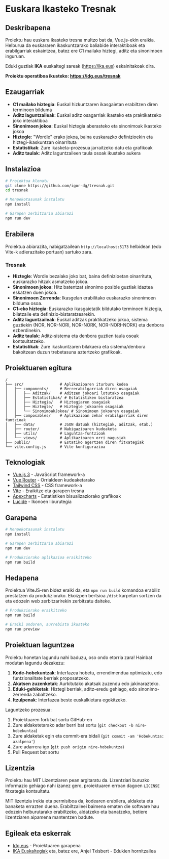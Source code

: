 # Euskara Ikasteko Tresnak

## Deskribapena

Proiektu hau euskara ikasteko tresna multzo bat da, Vue.js-ekin eraikia. Helburua da euskararen ikaskuntzarako baliabide interaktiboak eta erabilgarriak eskaintzea, batez ere C1 mailako hiztegi, aditz eta sinonimoen inguruan.

Eduki guztiak **IKA** euskaltegi sareak (https://ika.eus) eskainitakoak dira.

**Proiektu operatiboa ikusteko: https://idg.eus/tresnak**

## Ezaugarriak

- **C1 mailako hiztegia**: Euskal hizkuntzaren ikasgaietan erabiltzen diren terminoen bilduma
- **Aditz laguntzaileak**: Euskal aditz osagarriak ikasteko eta praktikatzeko joko interaktiboa
- **Sinonimoen jokoa**: Euskal hiztegia aberasteko eta sinonimoak ikasteko jokoa
- **Hiztegle**: "Wordle" erako jokoa, baina euskarazko definizioekin eta hiztegi-ikaskuntzan oinarrituta
- **Estatistikak**: Zure ikasketa-prozesua jarraitzeko datu eta grafikoak
- **Aditz taulak**: Aditz laguntzaileen taula osoak ikusteko aukera

## Instalazioa

```bash
# Proiektua klonatu
git clone https://github.com/igor-dg/tresnak.git
cd tresnak

# Menpekotasunak instalatu
npm install

# Garapen zerbitzaria abiarazi
npm run dev
```

## Erabilera

Proiektua abiarazita, nabigatzailean `http://localhost:5173` helbidean (edo Vite-k adierazitako portuan) sartuko zara.

### Tresnak

- **Hiztegle**: Wordle bezalako joko bat, baina definizioetan oinarrituta, euskarazko hitzak asmatzeko jokoa.
- **Sinonimoen jokoa**: Hitz batentzat sinonimo posible guztiak idaztea eskatzen duen jokoa.
- **Sinonimoen Zerrenda**: Ikasgelan erabilitako euskarazko sinonimoen bilduma osoa.
- **C1-eko hiztegia**: Euskarazko ikasgaietatik bildutako terminoen hiztegia, bilatzaile eta definizio-bistaratzearekin.
- **Aditz laguntzaileak**: Euskal aditzak praktikatzeko jokoa, sistema guztiekin (NOR, NOR-NORI, NOR-NORK, NOR-NORI-NORK) eta denbora ezberdinekin.
- **Aditz taulak**: Aditz-sistema eta denbora guztien taula osoak kontsultatzeko.
- **Estatistikak**: Zure ikaskuntzaren bilakaera eta sistema/denbora bakoitzean duzun trebetasuna aztertzeko grafikoak.

## Proiektuaren egitura

```
/
├── src/                # Aplikazioaren iturburu kodea
│   ├── components/     # Berrerabilgarriak diren osagaiak
│   │   ├── Aditzak/    # Aditzen jokoari lotutako osagaiak
│   │   ├── Estatistikak/ # Estatistiken bistaratzea
│   │   ├── Hiztegia/   # Hiztegiaren osagaiak
│   │   ├── Hiztegle/   # Hiztegle jokoaren osagaiak
│   │   └── SinonimoakJokoa/ # Sinonimoen jokoaren osagaiak
│   ├── composables/    # Aplikazioan zehar erabilgarriak diren funtzioak
│   ├── data/           # JSON datuak (hiztegiak, aditzak, etab.)
│   ├── router/         # Nabigazioaren kudeaketa
│   ├── utils/          # Laguntza-funtzioak
│   └── views/          # Aplikazioaren orri nagusiak
├── public/             # Estatiko agertzen diren fitxategiak
└── vite.config.js      # Vite konfigurazioa
```

## Teknologiak

- [Vue.js 3](https://vuejs.org/) - JavaScript framework-a
- [Vue Router](https://router.vuejs.org/) - Orrialdeen kudeaketarako
- [Tailwind CSS](https://tailwindcss.com/) - CSS framework-a
- [Vite](https://vitejs.dev/) - Eraikitze eta garapen tresna
- [Apexcharts](https://apexcharts.com/) - Estatistiken bisualizaziorako grafikoak
- [Lucide](https://lucide.dev/) - Ikonoen liburutegia

## Garapena

```bash
# Menpekotasunak instalatu
npm install

# Garapen zerbitzaria abiarazi
npm run dev

# Produkziorako aplikazioa eraikitzeko
npm run build
```

## Hedapena

Proiektua ViteJS-ren bidez eraiki da, eta `npm run build` komandoa erabiliz prestatzen da produkziorako. Ekoizpen bertsioa `/dist` karpetan sortzen da eta edozein web zerbitzarirekin zerbitzatu daiteke.

```bash
# Produkziorako eraikitzeko
npm run build

# Eraiki ondoren, aurrebista ikusteko
npm run preview
```

## Proiektuan laguntzea

Proiektu honetan lagundu nahi baduzu, oso ondo etorria zara! Hainbat modutan lagundu dezakezu:

1. **Kode-hobekuntzak**: Interfazea hobetu, errendimendua optimizatu, edo funtzionalitate berriak proposatzeko.
2. **Akatsen zuzenketak**: Aurkitutako akatsak zuzendu edo jakinarazteko.
3. **Eduki-gehiketak**: Hiztegi berriak, aditz-eredu gehiago, edo sinonimo-zerrenda zabaltzeko.
4. **Itzulpenak**: Interfazea beste euskalkietara egokitzeko.

Laguntzeko prozesua:

1. Proiektuaren fork bat sortu GitHub-en
2. Zure aldaketetarako adar berri bat sortu (`git checkout -b nire-hobekuntza`)
3. Zure aldaketak egin eta commit-era bidali (`git commit -am 'Hobekuntza: azalpena'`)
4. Zure adarrera igo (`git push origin nire-hobekuntza`)
5. Pull Request bat sortu

## Lizentzia
Proiektu hau MIT Lizentziaren pean argitaratu da. Lizentziari buruzko informazio gehiago nahi izanez gero, proiektuaren erroan dagoen `LICENSE` fitxategia kontsultatu.

MIT lizentzia irekia eta permisiboa da, kodearen erabilera, aldaketa eta banaketa errazten duena. Erabiltzaileei baimena ematen die software hau edozein helburutarako erabiltzeko, aldatzeko eta banatzeko, betiere lizentziaren aipamena mantentzen badute.

## Egileak eta eskerrak

- [Idg.eus](https://idg.eus) - Proiektuaren garapena
- [IKA Euskaltegiak](https://ika.eus) eta, batez ere, Anjel Txisbert - Edukien hornitzailea
